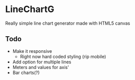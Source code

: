 # LineChartG

Really simple line chart generator made with HTML5 canvas

## Todo

* Make it responsive
  * Right now hard coded styling (rip mobile)
* Add option for multiple lines
* Meters and values for axis'
* Bar charts(?)

